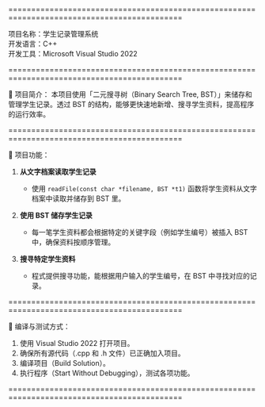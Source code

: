 ============================================================================================

项目名称：学生记录管理系统  
开发语言：C++  
开发工具：Microsoft Visual Studio 2022  

============================================================================================

📌 项目简介：
本项目使用「二元搜寻树（Binary Search Tree, BST）」来储存和管理学生记录。透过 BST 的结构，能够更快速地新增、搜寻学生资料，提高程序的运行效率。

============================================================================================

🎯 项目功能：

1. **从文字档案读取学生记录**
   - 使用 `readFile(const char *filename, BST *t1)` 函数将学生资料从文字档案中读取并储存到 BST 里。

2. **使用 BST 储存学生记录**
   - 每一笔学生资料都会根据特定的关键字段（例如学生编号）被插入 BST 中，确保资料按顺序管理。

3. **搜寻特定学生资料**
   - 程式提供搜寻功能，能根据用户输入的学生编号，在 BST 中寻找对应的记录。

============================================================================================

🧪 编译与测试方式：

1. 使用 Visual Studio 2022 打开项目。
2. 确保所有源代码（.cpp 和 .h 文件）已正确加入项目。
3. 编译项目（Build Solution）。
4. 执行程序（Start Without Debugging），测试各项功能。

============================================================================================
